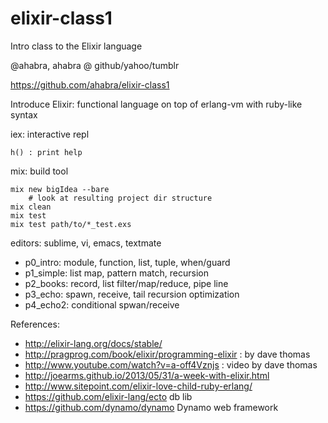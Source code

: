 elixir-class1
=============

Intro class to the Elixir language

@ahabra, ahabra @ github/yahoo/tumblr

https://github.com/ahabra/elixir-class1

Introduce Elixir: functional language on top of erlang-vm with ruby-like syntax

iex: interactive repl

    h() : print help

mix: build tool

    mix new bigIdea --bare
        # look at resulting project dir structure
    mix clean
    mix test
    mix test path/to/*_test.exs

editors: sublime, vi, emacs, textmate

* p0_intro: module, function, list, tuple, when/guard
* p1_simple: list map, pattern match, recursion
* p2_books: record, list filter/map/reduce, pipe line
* p3_echo: spawn, receive, tail recursion optimization
* p4_echo2: conditional spwan/receive

References:
* http://elixir-lang.org/docs/stable/
* http://pragprog.com/book/elixir/programming-elixir : by dave thomas
* http://www.youtube.com/watch?v=a-off4Vznjs : video by dave thomas
* http://joearms.github.io/2013/05/31/a-week-with-elixir.html
* http://www.sitepoint.com/elixir-love-child-ruby-erlang/
* https://github.com/elixir-lang/ecto  db lib
* https://github.com/dynamo/dynamo  Dynamo web framework
